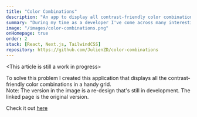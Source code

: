 ```yaml
---
title: "Color Combinations"
description: "An app to display all contrast-friendly color combinations of the given colors."
summary: "During my time as a developer I've come across many interesting and nice looking colors. To keep track of these I keep them in a text file. I quickly realized however, that there wasn't an easy way to view the combinations of them. To solve this problem I created this application that displays all the contrast-friendly color combinations in a handy grid."
image: "/images/color-combinations.png"
onHomepage: true
order: 2
stack: [React, Next.js, TailwindCSS]
repository: https://github.com/JulienZD/color-combinations
---
```

\<This article is still a work in progress>  

To solve this problem I created this application that displays all the contrast-friendly color combinations in a handy grid.  
Note: The version in the image is a re-design that's still in development. The linked page is the original version.   

Check it out [here](https://colors.jzd.me/)
